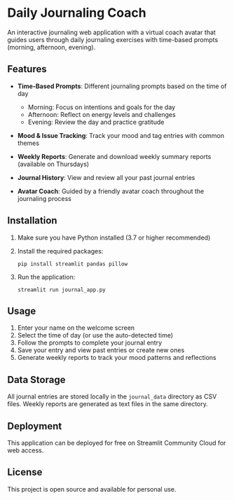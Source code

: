 # Daily Journaling Coach

An interactive journaling web application with a virtual coach avatar that guides users through daily journaling exercises with time-based prompts (morning, afternoon, evening).

## Features

- **Time-Based Prompts**: Different journaling prompts based on the time of day
  - Morning: Focus on intentions and goals for the day
  - Afternoon: Reflect on energy levels and challenges
  - Evening: Review the day and practice gratitude

- **Mood & Issue Tracking**: Track your mood and tag entries with common themes

- **Weekly Reports**: Generate and download weekly summary reports (available on Thursdays)

- **Journal History**: View and review all your past journal entries

- **Avatar Coach**: Guided by a friendly avatar coach throughout the journaling process

## Installation

1. Make sure you have Python installed (3.7 or higher recommended)

2. Install the required packages:
   ```
   pip install streamlit pandas pillow
   ```

3. Run the application:
   ```
   streamlit run journal_app.py
   ```

## Usage

1. Enter your name on the welcome screen
2. Select the time of day (or use the auto-detected time)
3. Follow the prompts to complete your journal entry
4. Save your entry and view past entries or create new ones
5. Generate weekly reports to track your mood patterns and reflections

## Data Storage

All journal entries are stored locally in the `journal_data` directory as CSV files. Weekly reports are generated as text files in the same directory.

## Deployment

This application can be deployed for free on Streamlit Community Cloud for web access.

## License

This project is open source and available for personal use.